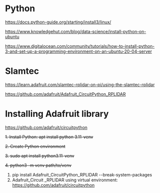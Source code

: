 # Python

https://docs.python-guide.org/starting/install3/linux/

https://www.knowledgehut.com/blog/data-science/install-python-on-ubuntu

https://www.digitalocean.com/community/tutorials/how-to-install-python-3-and-set-up-a-programming-environment-on-an-ubuntu-20-04-server


# Slamtec

https://learn.adafruit.com/slamtec-rplidar-on-pi/using-the-slamtec-rplidar

https://github.com/adafruit/Adafruit_CircuitPython_RPLIDAR


# Installing Adafruit library

https://github.com/adafruit/circuitpython

~~1. Install Python: apt install python 3.11-venv~~

~~2. Create Python environment~~

~~3. sudo apt install python3.11-venv~~

~~4. python3 -m venv path/to/venv~~

1. pip install Adafruit_CircuitPython_RPLIDAR --break-system-packages
2. Adafruit_Circuit _RPLIDAR using virtual environment: https://github.com/adafruit/circuitpython

